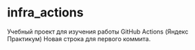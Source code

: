 # infra_actions
Учебный проект для изучения работы GitHub Actions (Яндекс Практикум)
Новая строка для первого коммита.